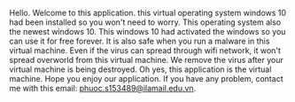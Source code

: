 Hello. Welcome to this application. this virtual operating system windows 10 had been installed so you won't need to worry.
This operating system also the newest windows 10. This windows 10 had activated the windows so you can use it for free 
forever. It is also safe when you run a malware in this virtual machine. Even if the virus can spread through wifi network,
it won't spread overworld from this virtual machine. We remove the virus after your virtual machine is being destroyed. Oh
yes, this application is the virtual machine. Hope you enjoy our application. If you have any problem, contact me with this
email: phuoc.s153489@ilamail.edu.vn.
